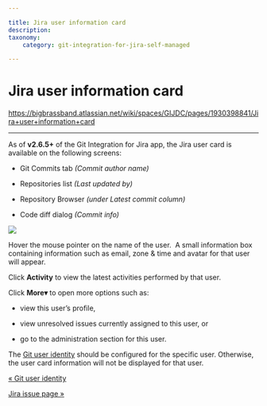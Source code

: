 ```yaml
---

title: Jira user information card
description:
taxonomy:
    category: git-integration-for-jira-self-managed

---
```


# Jira user information card

<https://bigbrassband.atlassian.net/wiki/spaces/GIJDC/pages/1930398841/Jira+user+information+card>

* * *

As of **v2.6.5+** of the Git Integration for Jira app, the Jira user card is available on the following screens:

*   Git Commits tab _(Commit author name)_
    
*   Repositories list _(Last updated by)_
    
*   Repository Browser _(under Latest commit column)_
    
*   Code diff dialog _(Commit info)_
    

![](https://bigbrassband.atlassian.net/wiki/download/thumbnails/1930398841/jira-user-card-example.png?version=1&modificationDate=1630642908356&cacheVersion=1&api=v2&width=340&height=223)

Hover the mouse pointer on the name of the user.  A small information box containing information such as email, zone & time and avatar for that user will appear.

Click **Activity** to view the latest activities performed by that user.

Click **More▾** to open more options such as:

*   view this user’s profile,
    
*   view unresolved issues currently assigned to this user, or
    
*   go to the administration section for this user.
    

The [Git user identity](/wiki/spaces/GIJDC/pages/1930398801/Git+user+identity) should be configured for the specific user. Otherwise, the user card information will not be displayed for that user.

[« Git user identity](/wiki/spaces/GIJDC/pages/1930398801/Git+user+identity)

[Jira issue page »](/wiki/spaces/GIJDC/pages/1930398870/Jira+issue+page)